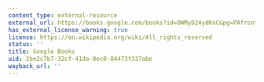 ```yaml
---
content_type: external-resource
external_url: https://books.google.com/books?id=OWMyD24ydKoC&pg=PAfrontcover#v=onepage&q&f=false
has_external_license_warning: true
license: https://en.wikipedia.org/wiki/All_rights_reserved
status: ''
title: Google Books
uid: 2be2c7b7-32cf-41da-8ec0-84473f337abe
wayback_url: ''
---
```

